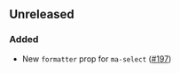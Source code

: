 ## Unreleased

### Added
- New `formatter` prop for `ma-select` ([#197](https://github.com/holaluz/margarita/pull/197))
